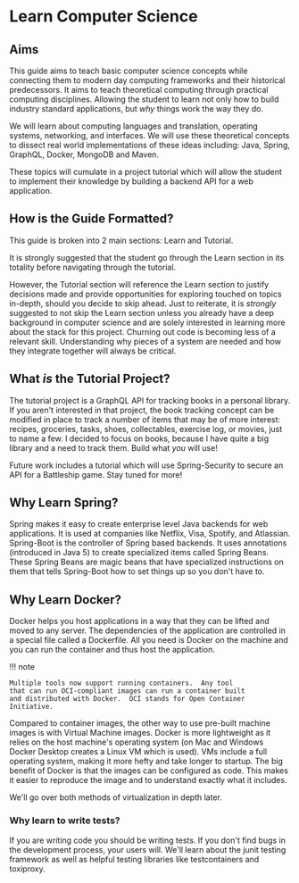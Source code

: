 # Learn Computer Science 

## Aims

This guide aims to teach basic computer science concepts while connecting
them to modern day computing frameworks and their historical predecessors.
It aims to teach theoretical computing through practical
computing disciplines.  Allowing the student to learn not only how
to build industry standard applications, but *why* things work the way they do.

We will learn about computing languages and translation, operating systems, networking, and interfaces.
We will use these theoretical concepts to dissect real world implementations of these
ideas including: Java, Spring, GraphQL, Docker, MongoDB and Maven.

These topics will cumulate in a project tutorial which will allow the student
to implement their knowledge by building a backend API for a web application.

## How is the Guide Formatted?

This guide is broken into 2 main sections: Learn and Tutorial.

It is strongly suggested that the student go through the Learn section in its totality
before navigating through the tutorial.

However, the Tutorial section will reference the Learn section to justify decisions made and provide opportunities for 
exploring touched on topics in-depth, should you decide to skip ahead.  Just to reiterate, it is *strongly*
suggested to not skip the Learn section unless you already have a deep background in computer science
and are solely interested in learning more about the stack for this project.  Churning out code is
becoming less of a relevant skill.  Understanding why pieces of a system are needed and how they integrate
together will always be critical.

## What *is* the Tutorial Project?

The tutorial project is a GraphQL API for tracking books in a personal
library.  If you aren't interested in that project, the book tracking concept can be modified in place to
track a number of items that may be of more interest: recipes,
groceries, tasks, shoes, collectables, exercise log, or movies, just to name a few. I
decided to focus on books, because I have quite a big
library and a need to track them.  Build what *you* will use!

Future work includes a tutorial which will use Spring-Security
to secure an API for a Battleship game.  Stay tuned for more!

## Why Learn Spring?

Spring makes it easy to create enterprise level
Java backends for web applications.  It is used at companies
like Netflix, Visa, Spotify, and Atlassian.
Spring-Boot is the controller of Spring based backends. It uses 
annotations (introduced in Java 5) to create specialized items
called Spring Beans.  These Spring Beans are magic beans that 
have specialized instructions on them that tells Spring-Boot 
how to set things up so you don't have to. 

## Why Learn Docker?

Docker helps you host applications in a way that they can be lifted
and moved to any server.  The dependencies of the application
are controlled in a special file called a Dockerfile.  All you need is Docker on the machine and you can
run the container and thus host the application.

!!! note

    Multiple tools now support running containers.  Any tool
    that can run OCI-compliant images can run a container built
    and distributed with Docker.  OCI stands for Open Container
    Initiative.

Compared to container images, the other way to use pre-built machine images is with Virtual Machine
images.  Docker is more lightweight as it relies on the host machine's
operating system (on Mac and Windows Docker Desktop creates a Linux VM
which is used).  VMs include a full operating system, making it more hefty
and take longer to startup.  The big benefit of Docker is that
the images can be configured as code.  This makes it easier to reproduce
the image and to understand exactly what it includes.

We'll go over both methods of virtualization in depth later.

### Why learn to write tests?

If you are writing code you should be writing tests.  If you don't find bugs
in the development process, your users will.  We'll learn about the junit testing framework
as well as helpful testing libraries like testcontainers and toxiproxy.


